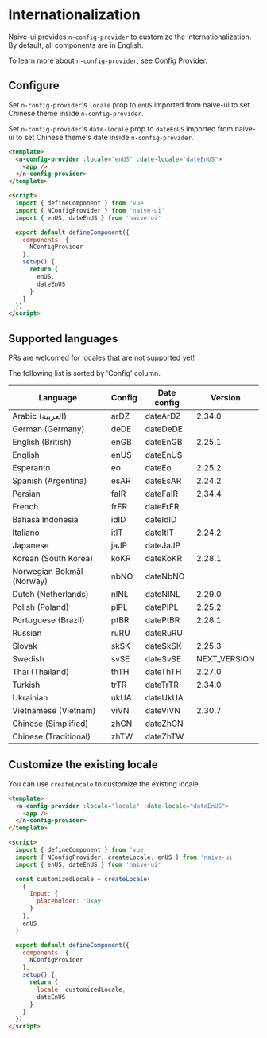 <!--anchor:on-->

# Internationalization

Naive-ui provides `n-config-provider` to customize the internationalization. By default, all components are in English.

To learn more about `n-config-provider`, see [Config Provider](../components/config-provider).

## Configure

Set `n-config-provider`'s `locale` prop to `enUS` imported from naive-ui to set Chinese theme inside `n-config-provider`.

Set `n-config-provider`'s `date-locale` prop to `dateEnUS` imported from naive-ui to set Chinese theme's date inside `n-config-provider`.

```html
<template>
  <n-config-provider :locale="enUS" :date-locale="dateEnUS">
    <app />
  </n-config-provider>
</template>

<script>
  import { defineComponent } from 'vue'
  import { NConfigProvider } from 'naive-ui'
  import { enUS, dateEnUS } from 'naive-ui'

  export default defineComponent({
    components: {
      NConfigProvider
    },
    setup() {
      return {
        enUS,
        dateEnUS
      }
    }
  })
</script>
```

## Supported languages

PRs are welcomed for locales that are not supported yet!

The following list is sorted by 'Config' column.

| Language                  | Config | Date config | Version      |
| ------------------------- | ------ | ----------- | ------------ |
| Arabic (العربية)          | arDZ   | dateArDZ    | 2.34.0       |
| German (Germany)          | deDE   | dateDeDE    |              |
| English (British)         | enGB   | dateEnGB    | 2.25.1       |
| English                   | enUS   | dateEnUS    |              |
| Esperanto                 | eo     | dateEo      | 2.25.2       |
| Spanish (Argentina)       | esAR   | dateEsAR    | 2.24.2       |
| Persian                   | faIR   | dateFaIR    | 2.34.4       |
| French                    | frFR   | dateFrFR    |              |
| Bahasa Indonesia          | idID   | dateIdID    |              |
| Italiano                  | itIT   | dateItIT    | 2.24.2       |
| Japanese                  | jaJP   | dateJaJP    |              |
| Korean (South Korea)      | koKR   | dateKoKR    | 2.28.1       |
| Norwegian Bokmål (Norway) | nbNO   | dateNbNO    |              |
| Dutch (Netherlands)       | nlNL   | dateNlNL    | 2.29.0       |
| Polish (Poland)           | plPL   | datePlPL    | 2.25.2       |
| Portuguese (Brazil)       | ptBR   | datePtBR    | 2.28.1       |
| Russian                   | ruRU   | dateRuRU    |              |
| Slovak                    | skSK   | dateSkSK    | 2.25.3       |
| Swedish                   | svSE   | dateSvSE    | NEXT_VERSION |
| Thai (Thailand)           | thTH   | dateThTH    | 2.27.0       |
| Turkish                   | trTR   | dateTrTR    | 2.34.0       |
| Ukrainian                 | ukUA   | dateUkUA    |              |
| Vietnamese (Vietnam)      | viVN   | dateViVN    | 2.30.7       |
| Chinese (Simplified)      | zhCN   | dateZhCN    |              |
| Chinese (Traditional)     | zhTW   | dateZhTW    |              |

## Customize the existing locale

You can use `createLocale` to customize the existing locale.

```html
<template>
  <n-config-provider :locale="locale" :date-locale="dateEnUS">
    <app />
  </n-config-provider>
</template>

<script>
  import { defineComponent } from 'vue'
  import { NConfigProvider, createLocale, enUS } from 'naive-ui'
  import { enUS, dateEnUS } from 'naive-ui'

  const customizedLocale = createLocale(
    {
      Input: {
        placeholder: 'Okay'
      }
    },
    enUS
  )

  export default defineComponent({
    components: {
      NConfigProvider
    },
    setup() {
      return {
        locale: customizedLocale,
        dateEnUS
      }
    }
  })
</script>
```
